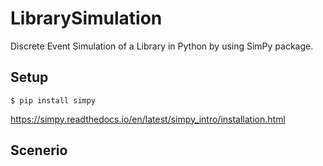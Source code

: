 # LibrarySimulation
Discrete Event Simulation of a Library in Python by using SimPy package.

## Setup
```
$ pip install simpy
```
https://simpy.readthedocs.io/en/latest/simpy_intro/installation.html

## Scenerio

